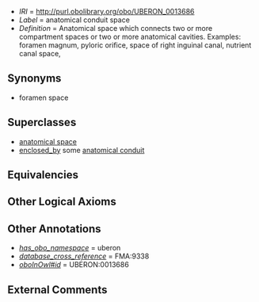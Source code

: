  * *IRI* = http://purl.obolibrary.org/obo/UBERON_0013686
 * *Label* = anatomical conduit space
 * *Definition* = Anatomical space which connects two or more compartment spaces or two or more anatomical cavities. Examples: foramen magnum, pyloric orifice, space of right inguinal canal, nutrient canal space,

## Synonyms

 * foramen space

## Superclasses

 * [anatomical space](../../UBERON/64/UBERON_0000464.md)
 * [enclosed_by](../../core#enclosed/by/core#enclosed_by.md) some [anatomical conduit](../../UBERON/11/UBERON_0004111.md)

## Equivalencies


## Other Logical Axioms


## Other Annotations

 * *[has_obo_namespace](../../ce/oboInOwl#hasOBONamespace.md)* = uberon
 * *[database_cross_reference](../../ef/oboInOwl#hasDbXref.md)* = FMA:9338
 * *[oboInOwl#id](../../id/oboInOwl#id.md)* = UBERON:0013686

## External Comments

